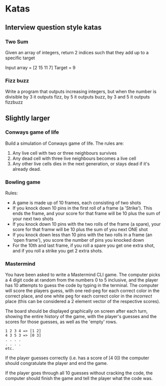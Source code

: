# Katas

## Interview question style katas

### Two Sum

Given an array of integers, return 2 indices such that they add up to a specific target

Input array = [2 15 11 7]
Target = 9

### Fizz buzz

Write a program that outputs increasing integers, but when the number is divisible by 3 it outputs fizz, by 5 it outputs buzz, by 3 and 5 it outputs fizzbuzz

## Slightly larger

### Conways game of life

Build a simulation of Conways game of life. The rules are:

1. Any live cell with two or three neighbours survives
2. Any dead cell with three live neighbours becomes a live cell
3. Any other live cells dies in the next generation, or stays dead if it's already dead.

### Bowling game

Rules:
* A game is made up of 10 frames, each consisting of two shots
* If you knock down 10 pins in the first roll of a frame (a 'Strike'). This ends the frame, and your score for that frame will be 10 plus the sum of your next two shots
* If you knock down 10 pins with the two rolls of the frame (a spare), your score for that framw will be 10 plus the sum of you next ONE shot
* If you knock down less than 10 pins with the two rolls in a frame (an 'open frame'), you score the number of pins you knocked down
* For the 10th and last frame, if you roll a spare you get one extra shot, and if you roll a strike you get 2 extra shots.

### Mastermind

You have been asked to write a Mastermind CLI game. The computer picks a 4 digit code at random from the numbers 0 to 5 inclusive, and the player has 10 attempts to guess the code by typing in the terminal. The computer will score the players guess, with one red-peg for each correct color in the correct place, and one white peg for each correct color in the _incorrect_ place (this can be considered a 2 element vector of the respective scores).

The board should be displayed graphically on screen after each turn, showing the entire history of the game, with the player's guesses and the scores for those guesses, as well as the 'empty' rows.

```
1 2 3 4 => [1 2]
4 3 5 3 => [0 3]
. . . .
. . . .
etc.
```

If the player guesses correctly (i.e. has a score of [4 0]) the computer should congratulate the player and end the game.

If the player goes through all 10 guesses without cracking the code, the computer should finish the game and tell the player what the code was.

